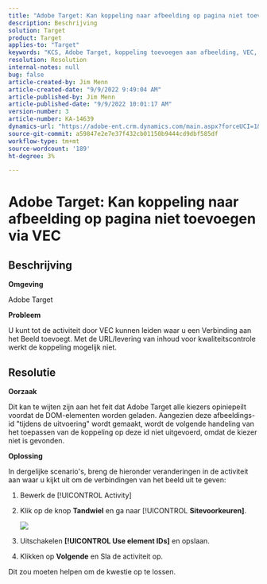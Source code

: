 ```yaml
---
title: "Adobe Target: Kan koppeling naar afbeelding op pagina niet toevoegen via VEC"
description: Beschrijving
solution: Target
product: Target
applies-to: "Target"
keywords: "KCS, Adobe Target, koppeling toevoegen aan afbeelding, VEC, Element-id's gebruiken"
resolution: Resolution
internal-notes: null
bug: false
article-created-by: Jim Menn
article-created-date: "9/9/2022 9:49:04 AM"
article-published-by: Jim Menn
article-published-date: "9/9/2022 10:01:17 AM"
version-number: 3
article-number: KA-14639
dynamics-url: "https://adobe-ent.crm.dynamics.com/main.aspx?forceUCI=1&pagetype=entityrecord&etn=knowledgearticle&id=384c92a1-2430-ed11-9db1-0022480866ad"
source-git-commit: a59847e2e7e37f432cb01150b9444cd9dbf585df
workflow-type: tm+mt
source-wordcount: '189'
ht-degree: 3%

---
```


# Adobe Target: Kan koppeling naar afbeelding op pagina niet toevoegen via VEC

## Beschrijving


<b>Omgeving</b>

Adobe Target

<b>Probleem</b>

U kunt tot de activiteit door VEC kunnen leiden waar u een Verbinding aan het Beeld toevoegt. Met de URL/levering van inhoud voor kwaliteitscontrole werkt de koppeling mogelijk niet.

## Resolutie

<b>Oorzaak</b>

Dit kan te wijten zijn aan het feit dat Adobe Target alle kiezers opiniepeilt voordat de DOM-elementen worden geladen. Aangezien deze afbeeldings-id &quot;tijdens de uitvoering&quot; wordt gemaakt, wordt de volgende handeling van het toepassen van de koppeling op deze id niet uitgevoerd, omdat de kiezer niet is gevonden.

<b>Oplossing</b>

In dergelijke scenario&#39;s, breng de hieronder veranderingen in de activiteit aan waar u kijkt uit om de verbindingen van het beeld uit te geven:

1. Bewerk de [!UICONTROL Activity]

1. Klik op de knop <b>Tandwiel</b> en ga naar [!UICONTROL <b>Sitevoorkeuren]</b>.

   ![](http://omniture.custhelp.com/ci/inlineImage/get/2604510/f3a717a357a2a8c34b6bdfae61ce60ee)

1. Uitschakelen <b>[!UICONTROL Use element IDs]</b> en opslaan.

1. Klikken op <b>Volgende</b> en Sla de activiteit op.

Dit zou moeten helpen om de kwestie op te lossen.

